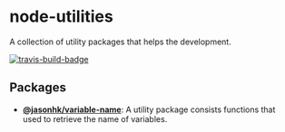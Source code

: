 node-utilities
==============

A collection of utility packages that helps the development.

[![travis-build-badge]][travis-build]

## Packages

* [__@jasonhk/variable-name__][@jasonhk/variable-name:readme]: A utility package consists functions that used to retrieve the name of variables.

[travis-build]: https://travis-ci.com/JasonHK/node-utilities
[travis-build-badge]: https://img.shields.io/travis/com/JasonHK/node-utilities?style=flat-square

[@jasonhk/variable-name:readme]: packages/variable-name/README.md
